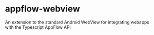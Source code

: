 # appflow-webview
An extension to the standard Android WebView for integrating webapps with the Typescript AppFlow API

